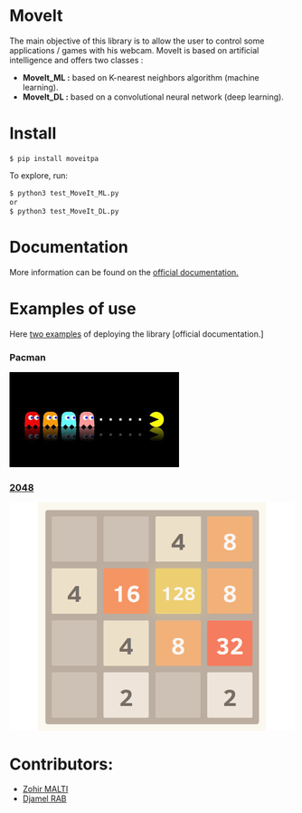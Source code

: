 
MoveIt
===========

The main objective of this library is to allow the user to control some applications / games with his webcam.
MoveIt is based on artificial intelligence and offers two classes : 
* **MoveIt_ML :** based on K-nearest neighbors algorithm (machine learning).
* **MoveIt_DL :** based on a convolutional neural network (deep learning).

Install
===========    
    $ pip install moveitpa


To explore, run:
    
    $ python3 test_MoveIt_ML.py
    or
    $ python3 test_MoveIt_DL.py


Documentation
===========    
More information can be found on the  [official documentation.](https://github.com/DjamelRAAB/MoveIt/documentation)

Examples of use
===========    
Here [two examples](https://github.com/DjamelRAAB/MoveIt/examples) of deploying the library  [official documentation.]
### Pacman
![Pac-Man](resources/pacman.jpeg)
### [2048](https://github.com/yangshun/2048-python)
![2048-game](resources/2048.png)


Contributors:
==

- [Zohir MALTI](https://github.com/zohir-MALTI)
- [Djamel RAB](https://github.com/DjamelRAAB)
